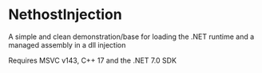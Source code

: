 # NethostInjection

A simple and clean demonstration/base for loading the .NET runtime and a managed assembly in a dll injection

Requires MSVC v143, C++ 17 and the .NET 7.0 SDK